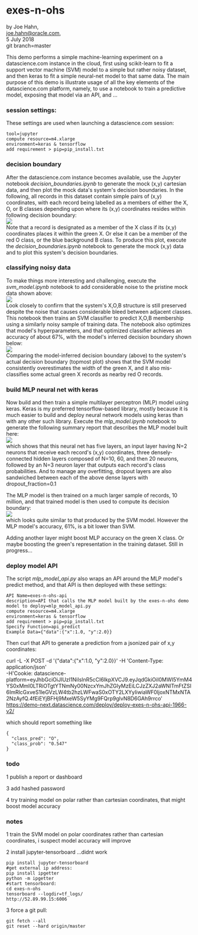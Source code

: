 # exes-n-ohs

by Joe Hahn,<br />
joe.hahn@oracle.com,<br />
5 July 2018<br />
git branch=master

This demo performs a simple machine-learning experiment on a datascience.com instance 
in the cloud, first using scikit-learn to fit a support vector machine (SVM) model
to a simple but rather noisy dataset, and then keras to fit a simple neural-net model
to that same data. The main purpose of this demo is illustrate usage of all the
key elements of the datascience.com platform, namely, to use a notebook to train a predictive
model, exposing that model via an API, and ...

### session settings:

These settings are used when launching a datascience.com session:

    tool=jupyter
    compute resource=m4.xlarge
    environment=keras & tensorflow
    add requirement > pip=pip_install.txt


### decision boundary

After the datascience.com instance becomes available, use the Jupyter notebook _decision_boundaries.ipynb_
to generate the mock (x,y) cartesian data, and then plot the mock data's system's decision boundaries.
In the following, all records in this dataset contain simple pairs of (x,y) coordinates, with each record
being labelled as a members of either the X, O, or B classes depending
upon where its (x,y) coordinates resides within following decision boundary:<br />
![](figs/decision_boundary.png)<br />
Note that a record is designated as a member of the X class if its (x,y) coordinates
places it within the green X. Or else it can be a member of the
red O class, or the blue background B class. To produce this plot, execute the 
_decision_boundaries.ipynb_ notebook to generate the mock (x,y) data and to 
plot this system's decision boundaries.

### classifying noisy data

To make things more interesting and challenging, execute the _svm_model.ipynb_ notebook
to add considerable noise to the pristine mock data shown above:<br />
![](figs/training_data.png)<br />
Look closely to confirm
that the system's X,O,B structure is still preserved despite the noise that
causes considerable bleed between adjacent classes. 
This notebook then trains an SVM classifier to predict
X,O,B membership using a similarly noisy sample of training data. The notebook
also optimizes that model's hyperparameters, and that optimized classifier achieves
an accuracy of about 67%, with the model's inferred decision boundary shown below:<br />
![](figs/svm_decision_boundary.png)<br />
Comparing the model-inferred decision boundary (above) to the system's actual decision
boundary (topmost plot) shows that the SVM model consistently overestimates the width
of the green X, and it also mis-classifies some actual green X records as nearby red O records.

### build MLP neural net with keras

Now build and then train a simple multilayer perceptron (MLP) model using
keras. Keras is my preferred tensorflow-based library, mostly because it is much
easier to build and deploy neural network models using keras than with any
other such library. Execute the _mlp_model.ipynb_ notebook to generate
the following summary report that describes the MLP model built here:<br />
![](figs/mlp_summary.png)<br />
which shows that this neural net has five layers, an input layer having N=2 neurons
that receive each record's (x,y) coordinates, three densely-connected
hidden layers composed of N=10, 60, and then 20 neurons,
followed by an N=3 neuron layer that outputs
each record's class probabilities. And to manage any overfitting, dropout
layers are also sandwiched between each of the above dense layers
with dropout_fraction=0.1

The MLP model is then trained on a much larger sample of records, 10 million,
and that trained  model is then used to compute its decision boundary:<br />
![](figs/mlp_decision_boundary.png)<br />
which looks quite similar to that produced by the SVM model. However the MLP model's
accuracy, 61%, is a bit lower than SVM.

Adding another layer might boost MLP accuracy on the green X class. Or maybe
boosting the green's representation in the training dataset. Still in progress...

### deploy model API

The script _mlp_model_api.py_ also wraps an API around the MLP model's predict method,
and that API is then deployed with these settings:

    API Name=exes-n-ohs-api
    description=API that calls the MLP model built by the exes-n-ohs demo
    model to deploy=mlp_model_api.py
    compute resource=m4.xlarge
    environment=keras & tensorflow
    add requirement > pip=pip_install.txt
    Specify Function=api_predict
    Example Data={"data":{"x":1.0, "y":2.0}}

Then curl that API to generate a prediction from a jsonized pair of x,y coordinates:

curl -L -X POST -d '{"data":{"x":1.0, "y":2.0}}' -H 'Content-Type: application/json' \
    -H'Cookie: datascience-platform=eyJhbGciOiJIUzI1NiIsInR5cCI6IkpXVCJ9.eyJqdGkiOiI0MWI5YmM4YS0xMmI0LTRiOTgtYTNmNy00NzcxYmJhZGIyMzEiLCJzZXJ2aWNlTmFtZSI6ImRlcGxveS1leGVzLW4tb2hzLWFwaS0xOTY2LXYyIiwiaWF0IjoxNTMxNTA2NzAyfQ.4fEiEYjBFHj9MxeW5SyYMg9FQrp9glvN8D6GAh9rrco' \
     https://demo-next.datascience.com/deploy/deploy-exes-n-ohs-api-1966-v2/

which should report something like

    {
      "class_pred": "O", 
      "class_prob": "0.547"
    }


### todo

1 publish a report or dashboard

3 add hashed password

4 try training model on polar rather than cartesian coordinates, that might boost
model accuracy

### notes

1 train the SVM model on polar coordinates rather than cartesian coordinates,
i suspect model accuracy will improve

2 install jupyter-tensorboard ...didnt work

    pip install jupyter-tensorboard
    #get external ip address:
    pip install ipgetter
    python -m ipgetter 
    #start tensorboard:
    cd exes-n-ohs
    tensorboard --logdir=tf_logs/
    http://52.89.99.15:6006

3 force a git pull:

    git fetch --all
    git reset --hard origin/master



